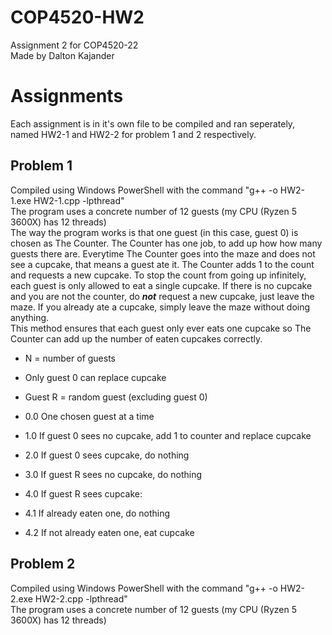 # COP4520-HW2
Assignment 2 for COP4520-22 <br/>
Made by Dalton Kajander

# Assignments
Each assignment is in it's own file to be compiled and ran seperately, named HW2-1 and HW2-2 for problem 1 and 2 respectively. <br>

## Problem 1
Compiled using Windows PowerShell with the command "g++ -o HW2-1.exe HW2-1.cpp -lpthread" <br>
The program uses a concrete number of 12 guests (my CPU (Ryzen 5 3600X) has 12 threads) <br>
The way the program works is that one guest (in this case, guest 0) is chosen as The Counter. The Counter has one job, to add up how how many guests there are. Everytime The Counter goes into the maze and does not see a cupcake, that means a guest ate it. The Counter adds 1 to the count and requests a new cupcake. To stop the count from going up infinitely, each guest is only allowed to eat a single cupcake. If there is no cupcake and you are not the counter, do ***not*** request a new cupcake, just leave the maze. If you already ate a cupcake, simply leave the maze without doing anything. <br>
This method ensures that each guest only ever eats one cupcake so The Counter can add up the number of eaten cupcakes correctly. <br>
- N = number of guests
- Only guest 0 can replace cupcake
- Guest R = random guest (excluding guest 0)

- 0.0 One chosen guest at a time
- 1.0 If guest 0 sees no cupcake, add 1 to counter and replace cupcake
- 2.0 If guest 0 sees cupcake, do nothing
- 3.0 If guest R sees no cupcake, do nothing
- 4.0 If guest R sees cupcake:
- 	4.1 If already eaten one, do nothing
- 	4.2 If not already eaten one, eat cupcake



## Problem 2
Compiled using Windows PowerShell with the command "g++ -o HW2-2.exe HW2-2.cpp -lpthread" <br>
The program uses a concrete number of 12 guests (my CPU (Ryzen 5 3600X) has 12 threads) <br>